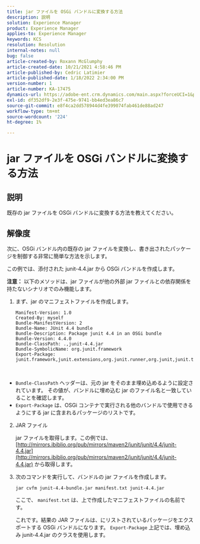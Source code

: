 ```yaml
---
title: jar ファイルを OSGi バンドルに変換する方法
description: 説明
solution: Experience Manager
product: Experience Manager
applies-to: Experience Manager
keywords: KCS
resolution: Resolution
internal-notes: null
bug: false
article-created-by: Roxann McGlumphy
article-created-date: 10/21/2021 4:58:46 PM
article-published-by: Cedric Latimier
article-published-date: 1/18/2022 2:34:00 PM
version-number: 1
article-number: KA-17475
dynamics-url: https://adobe-ent.crm.dynamics.com/main.aspx?forceUCI=1&pagetype=entityrecord&etn=knowledgearticle&id=94505726-9032-ec11-b6e5-000d3a5ba97a
exl-id: df352df9-2e3f-475e-9741-bb4ed3ea86c7
source-git-commit: e8f4ca2dd578944d4fe399074fab461de88ad247
workflow-type: tm+mt
source-wordcount: '224'
ht-degree: 1%

---
```


# jar ファイルを OSGi バンドルに変換する方法

## 説明


既存の jar ファイルを OSGi バンドルに変換する方法を教えてください。


## 解像度


次に、OSGi バンドル内の既存の jar ファイルを変換し、書き出されたパッケージを制御する非常に簡単な方法を示します。

この例では、添付された junit-4.4.jar から OSGi バンドルを作成します。

<b>注意：</b> 以下のメソッドは、jar ファイルが他の外部 jar ファイルとの依存関係を持たないシナリオでのみ機能します。



1. まず、jar のマニフェストファイルを作成します。

   ```
   Manifest-Version: 1.0
   Created-By: myself
   Bundle-ManifestVersion: 2
   Bundle-Name: JUnit 4.4 bundle
   Bundle-Description: Package junit 4.4 in an OSGi bundle
   Bundle-Version: 4.4.0
   Bundle-ClassPath: .,junit-4.4.jar
   Bundle-SymbolicName: org.junit.framework
   Export-Package: junit.framework,junit.extensions,org.junit.runner,org.junit,junit.textui
   ```

 
- `Bundle-ClassPath` ヘッダーは、元の jar をそのまま埋め込めるように設定されています。 その値が、バンドルに埋め込む jar のファイル名と一致していることを確認します。
- `Export-Package` は、OSGi コンテナで実行される他のバンドルで使用できるようにする jar に含まれるパッケージのリストです。
2. JAR ファイル

    jar ファイルを取得します。この例では、[http://mirrors.ibiblio.org/pub/mirrors/maven2/junit/junit/4.4/junit-4.4.jar](http://mirrors.ibiblio.org/pub/mirrors/maven2/junit/junit/4.4/junit-4.4.jar) から取得します。
    
3. 次のコマンドを実行して、バンドルの jar ファイルを作成します。


   ```
   jar cvfm junit-4.4-bundle.jar manifest.txt junit-4.4.jar
   ```



   ここで、 `manifest.txt` は、上で作成したマニフェストファイルの名前です。



   これです。結果の JAR ファイルは、にリストされているパッケージをエクスポートする OSGi バンドルになります。 `Export-Package` 上記では、埋め込み junit-4.4.jar のクラスを使用します。
